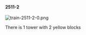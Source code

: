 #### 2511-2
![train-2511-2-0.png](https://github.com/lil-lab/nlvr/raw/master/nlvr/train/images/73/train-2511-2-0.png "train-2511-2-0.png")

There is 1 tower with 2 yellow blocks
